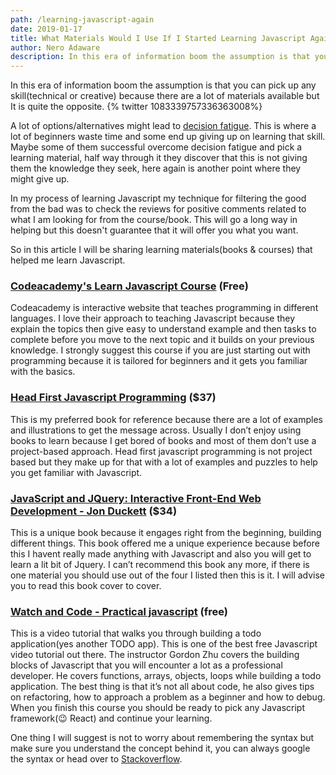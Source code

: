 ```yaml
---
path: /learning-javascript-again
date: 2019-01-17
title: What Materials Would I Use If I Started Learning Javascript Again
author: Nero Adaware
description: In this era of information boom the assumption is that you can pick up any skill(technical or creative) because there are a lot of materials available but It is quite the opposite.
---
```


In this era of information boom the assumption is that you can pick up any skill(technical or creative) because there are a lot of materials available but It is quite the opposite.
{% twitter 1083339757336363008%}

A lot of options/alternatives might lead to [decision fatigue](https://www.intelligenteconomist.com/decision-fatigue/). This is where a lot of beginners waste time and some end up giving up on learning that skill. Maybe some of them successful overcome decision fatigue and pick a learning material, half way through it they discover that this is not giving them the knowledge they seek, here again is another point where they might give up.

In my process of learning Javascript my technique for filtering the good from the bad was to check the reviews for positive comments related to what I am looking for from the course/book. This will go a long way in helping but this doesn't guarantee that it will offer you what you want.

So in this article I will be sharing learning materials(books & courses) that helped me learn Javascript.

### [Codeacademy's Learn Javascript Course](https://www.codecademy.com/learn/learn-javascript) (Free)

Codeacademy is interactive website that teaches programming in different languages. I love their approach to teaching Javascript because they explain the topics then give easy to understand example and then tasks to complete before you move to the next topic and it builds on your previous knowledge.
I strongly suggest this course if you are just starting out with programming because it is tailored for beginners and it gets you familiar with the basics.

### [Head First Javascript Programming](https://www.amazon.com/Head-First-JavaScript-Programming-Brain-Friendly/dp/144934013X) (\$37)

This is my preferred book for reference because there are a lot of examples and illustrations to get the message across. Usually I don’t enjoy using books to learn because I get bored of books and most of them don’t use a project-based approach. Head first javascript programming is not project based but they make up for that with a lot of examples and puzzles to help you get familiar with Javascript.

### [JavaScript and JQuery: Interactive Front-End Web Development - Jon Duckett](https://www.amazon.com/JavaScript-JQuery-Interactive-Front-End-Development/dp/1118531647/ref=sr_1_4?s=books&ie=UTF8&qid=1547707038&sr=1-4&keywords=jon+duckett) (\$34)

This is a unique book because it engages right from the beginning, building different things. This book offered me a unique experience because before this I havent really made anything with Javascript and also you will get to learn a lit bit of Jquery. I can’t recommend this book any more, if there is one material you should use out of the four I listed then this is it. I will advise you to read this book cover to cover.

### [Watch and Code - Practical javascript](https://watchandcode.com/p/practical-javascript) (free)

This is a video tutorial that walks you through building a todo application(yes another TODO app). This is one of the best free Javascript video tutorial out there. The instructor Gordon Zhu covers the building blocks of Javascript that you will encounter a lot as a professional developer. He covers functions, arrays, objects, loops while building a todo application. The best thing is that it’s not all about code, he also gives tips on refactoring, how to approach a problem as a beginner and how to debug.
When you finish this course you should be ready to pick any Javascript framework(😉 React) and continue your learning.

One thing I will suggest is not to worry about remembering the syntax but make sure you understand the concept behind it, you can always google the syntax or head over to [Stackoverflow](http://stackoverflow.com/).
